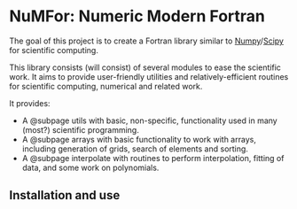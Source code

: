 # NuMFor: Numeric Modern Fortran

The goal of this project is to create a Fortran library similar to [Numpy](https://www.numpy.org)/[Scipy](https://www.scipy.org) for scientific computing.

This library consists (will consist) of several modules to ease the scientific work. It aims to provide user-friendly utilities and relatively-efficient routines for scientific computing, numerical and related work.

It provides:
  + A @subpage utils with basic, non-specific, functionality used in many (most?) scientific programming.
  + A @subpage arrays with basic functionality to work with arrays, including generation of grids, search of elements and sorting.
  + A @subpage interpolate with routines to perform interpolation, fitting of data, and some work on polynomials.




## Installation and use


	
